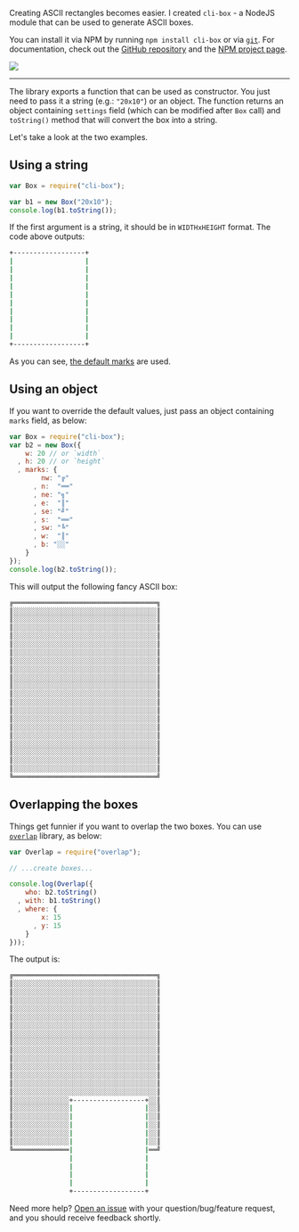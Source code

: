 Creating ASCII rectangles becomes easier. I created `cli-box` - a NodeJS module that can be used to generate ASCII boxes.

You can install it via NPM by running `npm install cli-box` or via [`git`][1]. For documentation, check out the [GitHub repository][2] and the [NPM project page][3].

![](http://i.imgur.com/SX9t8yX.png)

---

The library exports a function that can be used as constructor. You just need to pass it a string (e.g.: `"20x10"`) or an object. The function returns an object containing `settings` field (which can be modified after `Box` call) and `toString()` method that will convert the box into a string.

Let's take a look at the two examples.

## Using a string

```js
var Box = require("cli-box");

var b1 = new Box("20x10");
console.log(b1.toString());
```

If the first argument is a string, it should be in `WIDTHxHEIGHT` format. The code above outputs:

```sh
+------------------+
|                  |
|                  |
|                  |
|                  |
|                  |
|                  |
|                  |
|                  |
|                  |
|                  |
+------------------+
```

As you can see, [the default marks][4] are used.

## Using an object
If you want to override the default values, just pass an object containing `marks` field, as below:

```js
var Box = require("cli-box");
var b2 = new Box({
    w: 20 // or `width`
  , h: 20 // or `height`
  , marks: {
        nw: "╔"
      , n:  "══"
      , ne: "╗"
      , e:  "║"
      , se: "╝"
      , s:  "══"
      , sw: "╚"
      , w:  "║"
      , b: "░░"
    }
});
console.log(b2.toString());
```

This will output the following fancy ASCII box:

```sh
╔════════════════════════════════════╗
║░░░░░░░░░░░░░░░░░░░░░░░░░░░░░░░░░░░░║
║░░░░░░░░░░░░░░░░░░░░░░░░░░░░░░░░░░░░║
║░░░░░░░░░░░░░░░░░░░░░░░░░░░░░░░░░░░░║
║░░░░░░░░░░░░░░░░░░░░░░░░░░░░░░░░░░░░║
║░░░░░░░░░░░░░░░░░░░░░░░░░░░░░░░░░░░░║
║░░░░░░░░░░░░░░░░░░░░░░░░░░░░░░░░░░░░║
║░░░░░░░░░░░░░░░░░░░░░░░░░░░░░░░░░░░░║
║░░░░░░░░░░░░░░░░░░░░░░░░░░░░░░░░░░░░║
║░░░░░░░░░░░░░░░░░░░░░░░░░░░░░░░░░░░░║
║░░░░░░░░░░░░░░░░░░░░░░░░░░░░░░░░░░░░║
║░░░░░░░░░░░░░░░░░░░░░░░░░░░░░░░░░░░░║
║░░░░░░░░░░░░░░░░░░░░░░░░░░░░░░░░░░░░║
║░░░░░░░░░░░░░░░░░░░░░░░░░░░░░░░░░░░░║
║░░░░░░░░░░░░░░░░░░░░░░░░░░░░░░░░░░░░║
║░░░░░░░░░░░░░░░░░░░░░░░░░░░░░░░░░░░░║
║░░░░░░░░░░░░░░░░░░░░░░░░░░░░░░░░░░░░║
║░░░░░░░░░░░░░░░░░░░░░░░░░░░░░░░░░░░░║
║░░░░░░░░░░░░░░░░░░░░░░░░░░░░░░░░░░░░║
║░░░░░░░░░░░░░░░░░░░░░░░░░░░░░░░░░░░░║
║░░░░░░░░░░░░░░░░░░░░░░░░░░░░░░░░░░░░║
╚════════════════════════════════════╝
```

## Overlapping the boxes
Things get funnier if you want to overlap the two boxes. You can use [`overlap`][5] library, as below:

```js
var Overlap = require("overlap");

// ...create boxes...

console.log(Overlap({
    who: b2.toString()
  , with: b1.toString()
  , where: {
        x: 15
      , y: 15
    }
}));
```

The output is:

```sh
╔════════════════════════════════════╗
║░░░░░░░░░░░░░░░░░░░░░░░░░░░░░░░░░░░░║
║░░░░░░░░░░░░░░░░░░░░░░░░░░░░░░░░░░░░║
║░░░░░░░░░░░░░░░░░░░░░░░░░░░░░░░░░░░░║
║░░░░░░░░░░░░░░░░░░░░░░░░░░░░░░░░░░░░║
║░░░░░░░░░░░░░░░░░░░░░░░░░░░░░░░░░░░░║
║░░░░░░░░░░░░░░░░░░░░░░░░░░░░░░░░░░░░║
║░░░░░░░░░░░░░░░░░░░░░░░░░░░░░░░░░░░░║
║░░░░░░░░░░░░░░░░░░░░░░░░░░░░░░░░░░░░║
║░░░░░░░░░░░░░░░░░░░░░░░░░░░░░░░░░░░░║
║░░░░░░░░░░░░░░░░░░░░░░░░░░░░░░░░░░░░║
║░░░░░░░░░░░░░░░░░░░░░░░░░░░░░░░░░░░░║
║░░░░░░░░░░░░░░░░░░░░░░░░░░░░░░░░░░░░║
║░░░░░░░░░░░░░░░░░░░░░░░░░░░░░░░░░░░░║
║░░░░░░░░░░░░░░░░░░░░░░░░░░░░░░░░░░░░║
║░░░░░░░░░░░░░░+------------------+░░║
║░░░░░░░░░░░░░░|                  |░░║
║░░░░░░░░░░░░░░|                  |░░║
║░░░░░░░░░░░░░░|                  |░░║
║░░░░░░░░░░░░░░|                  |░░║
║░░░░░░░░░░░░░░|                  |░░║
╚══════════════|                  |══╝
               |                  |
               |                  |
               |                  |
               |                  |
               +------------------+
```

Need more help? [Open an issue][6] with your question/bug/feature request, and you should receive feedback shortly.

  [1]: https://github.com/IonicaBizau/node-cli-box/blob/d72ab4dc2d837f74af5077e0f19e8eab458105e6/README.md#installation
  [2]: https://github.com/IonicaBizau/node-cli-box
  [3]: https://www.npmjs.org/package/cli-box
  [4]: https://github.com/IonicaBizau/node-cli-box/blob/d72ab4dc2d837f74af5077e0f19e8eab458105e6/index.js#L19-L31
  [5]: https://github.com/IonicaBizau/overlap
  [6]: https://github.com/IonicaBizau/node-cli-box/issues/new